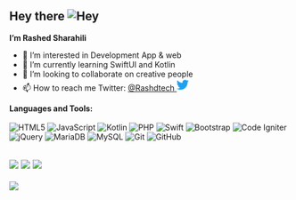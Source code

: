 ## Hey there <img src="https://github.com/rwishd17/RashedSharahili/blob/main/hey.gif" alt="Hey" width="22px">  
<b>I’m Rashed Sharahili</b> <br>
* 👀 I’m interested in Development App & web  
* 🌱 I’m currently learning SwiftUI and Kotlin  
* 💞️ I’m looking to collaborate on creative people  
* 📫 How to reach me Twitter: <a href="https://twitter.com/Rashdtech">@Rashdtech <img src="https://github.com/RashedSharahili/RashedSharahili/blob/main/twitter.svg" alt="Rashdtech" width="22px"></a>



<b>Languages and Tools:</b> <br><br>
![HTML5](https://img.shields.io/badge/html5-%23E34F26.svg?style=for-the-badge&logo=html5&logoColor=white)
![JavaScript](https://img.shields.io/badge/javascript-%23323330.svg?style=for-the-badge&logo=javascript&logoColor=%23F7DF1E)
![Kotlin](https://img.shields.io/badge/kotlin-%230095D5.svg?style=for-the-badge&logo=kotlin&logoColor=white)
![PHP](https://img.shields.io/badge/php-%23777BB4.svg?style=for-the-badge&logo=php&logoColor=white)
![Swift](https://img.shields.io/badge/swift-F54A2A?style=for-the-badge&logo=swift&logoColor=white)
![Bootstrap](https://img.shields.io/badge/bootstrap-%23563D7C.svg?style=for-the-badge&logo=bootstrap&logoColor=white)
![Code Igniter](https://img.shields.io/badge/CodeIgniter-%23EF4223.svg?style=for-the-badge&logo=codeIgniter&logoColor=white)
![jQuery](https://img.shields.io/badge/jquery-%230769AD.svg?style=for-the-badge&logo=jquery&logoColor=white)
![MariaDB](https://img.shields.io/badge/MariaDB-003545?style=for-the-badge&logo=mariadb&logoColor=white)
![MySQL](https://img.shields.io/badge/mysql-%2300f.svg?style=for-the-badge&logo=mysql&logoColor=white)
![Git](https://img.shields.io/badge/git-%23F05033.svg?style=for-the-badge&logo=git&logoColor=white)
![GitHub](https://img.shields.io/badge/github-%23121011.svg?style=for-the-badge&logo=github&logoColor=white)


![](https://github-readme-stats.vercel.app/api?username=RashedSharahili&hide_border=false&include_all_commits=false&count_private=false)
![](https://github-readme-streak-stats.herokuapp.com/?user=RashedSharahili&hide_border=false)
![](https://github-readme-stats.vercel.app/api/top-langs/?username=RashedSharahili&hide_border=false&include_all_commits=false&count_private=false&layout=compact)
---
![](https://visitcount.itsvg.in/api?id=RashedSharahili&icon=0&color=0)
